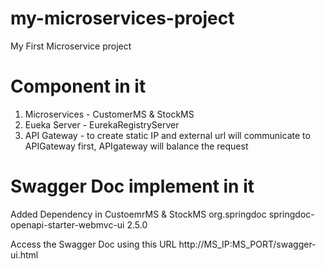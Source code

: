 # my-microservices-project
My First Microservice project

# Component in it
1. Microservices - CustomerMS & StockMS
2. Eueka Server - EurekaRegistryServer
3. API Gateway - to create static IP and external url will communicate to APIGateway first, APIgateway will balance the request

# Swagger Doc implement in it
Added Dependency in CustoemrMS & StockMS
<dependency>
    <groupId>org.springdoc</groupId>
    <artifactId>springdoc-openapi-starter-webmvc-ui</artifactId>
    <version>2.5.0</version>
</dependency> 

Access the Swagger Doc using this URL
http://MS_IP:MS_PORT/swagger-ui.html

